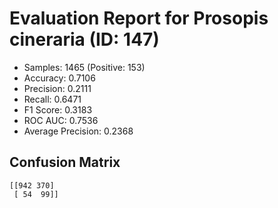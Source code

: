 # Evaluation Report for Prosopis cineraria (ID: 147)
- Samples: 1465 (Positive: 153)
- Accuracy: 0.7106
- Precision: 0.2111
- Recall: 0.6471
- F1 Score: 0.3183
- ROC AUC: 0.7536
- Average Precision: 0.2368

## Confusion Matrix
```
[[942 370]
 [ 54  99]]
```